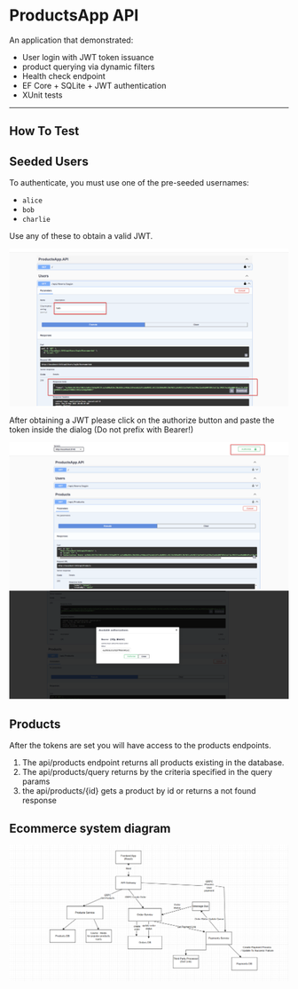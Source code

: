 # ProductsApp API

An application that demonstrated:

- User login with JWT token issuance
- product querying via dynamic filters
- Health check endpoint
- EF Core + SQLite + JWT authentication
- XUnit tests
---

## How To Test

## Seeded Users

To authenticate, you must use one of the pre-seeded usernames:

- `alice`
- `bob`
- `charlie`

Use any of these to obtain a valid JWT.

![Login](./login.png )

After obtaining a JWT please click on the authorize button
and paste the token inside the dialog (Do not prefix with Bearer!)


![btn](./btn.png )
![Dialog](./open%20dialog.png )


## Products

After the tokens are set you will have access to the products endpoints.

1. The api/products endpoint returns all products existing in the database.
2. The api/products/query returns by the criteria specified in the query params
3. the api/products/{id} gets a product by id or returns a not found response


## Ecommerce system diagram

![ecommerce](./ecommerce%20system%20diagram.png)